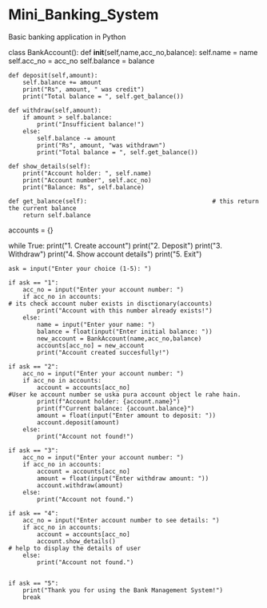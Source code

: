 # Mini_Banking_System
Basic banking application in Python 

class BankAccount():
    def __init__(self,name,acc_no,balance):
        self.name = name
        self.acc_no = acc_no
        self.balance = balance

    def deposit(self,amount):
        self.balance += amount
        print("Rs", amount, " was credit")
        print("Total balance = ", self.get_balance())

    def withdraw(self,amount):
        if amount > self.balance:
            print("Insufficient balance!")
        else:
            self.balance -= amount
            print("Rs", amount, "was withdrawn")
            print("Total balance = ", self.get_balance())

    def show_details(self):
        print("Account holder: ", self.name)
        print("Account number", self.acc_no)
        print("Balance: Rs", self.balance)

    def get_balance(self):                                   # this return the current balance
        return self.balance
    

accounts = {}

while True:
    print("1. Create account")
    print("2. Deposit")
    print("3. Withdraw")
    print("4. Show account details")
    print("5. Exit")

    ask = input("Enter your choice (1-5): ")

    if ask == "1":
        acc_no = input("Enter your account number: ")
        if acc_no in accounts:                                             # its check account nuber exists in disctionary(accounts)
            print("Account with this number already exists!")
        else:
            name = input("Enter your name: ")
            balance = float(input("Enter initial balance: "))
            new_account = BankAccount(name,acc_no,balance)
            accounts[acc_no] = new_account
            print("Account created succesfully!")

    if ask == "2":
        acc_no = input("Enter your account number: ")
        if acc_no in accounts:
            account = accounts[acc_no]                                       #User ke account number se uska pura account object le rahe hain.
            print(f"Account holder: {account.name}")
            print(f"Current balance: {account.balance}")
            amount = float(input("Enter amount to deposit: "))
            account.deposit(amount)
        else:
            print("Account not found!")

    if ask == "3":
        acc_no = input("Enter your account number: ")
        if acc_no in accounts:
            account = accounts[acc_no]
            amount = float(input("Enter withdraw amount: "))
            account.withdraw(amount)
        else:
            print("Account not found.")

    if ask == "4":
        acc_no = input("Enter account number to see details: ")
        if acc_no in accounts:
            account = accounts[acc_no]
            account.show_details()                                             # help to display the details of user
        else:
            print("Account not found.")

                
    if ask == "5":
        print("Thank you for using the Bank Management System!")
        break






        




